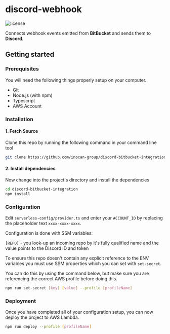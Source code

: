 # discord-webhook

![license](http://img.shields.io/badge/license-MIT-brightgreen.svg)

Connects webhook events emitted from **BitBucket** and sends them to **Discord**.

## Getting started

### Prerequisites

You will need the following things properly setup on your computer.

- Git
- Node.js (with npm)
- Typescript
- AWS Account

### Installation

#### 1. Fetch Source

Clone this repo by running the following command in your command line tool

```bash
git clone https://github.com/inocan-group/discord-bitbucket-integration.git
```

#### 2. Install dependencies
Now change into the project's directory and install the dependencies

```bash
cd discord-bitbucket-integration
npm install
```

### Configuration

Edit `serverless-config/provider.ts` and enter your `ACCOUNT_ID` by replacing the placeholder text `xxxx-xxxx-xxxx`.

Configuration is done with SSM variables:

`[REPO]` - you look-up an incoming repo by it's fully qualified name and the value points to the Discord ID and token

To ensure this repo doesn't contain any explicit reference to the ENV variables you must use SSM properties which you can set with `set-secret`.

You can do this by using the command below, but make sure you are referencing the correct AWS profile before doing this.

```bash
npm run set-secret [key] [value] --profile [profileName]
```

### Deployment

Once you have completed all of your configuration setup, you can now deploy the project to AWS Lambda.

```bash
npm run deploy --profile [profileName]
```
